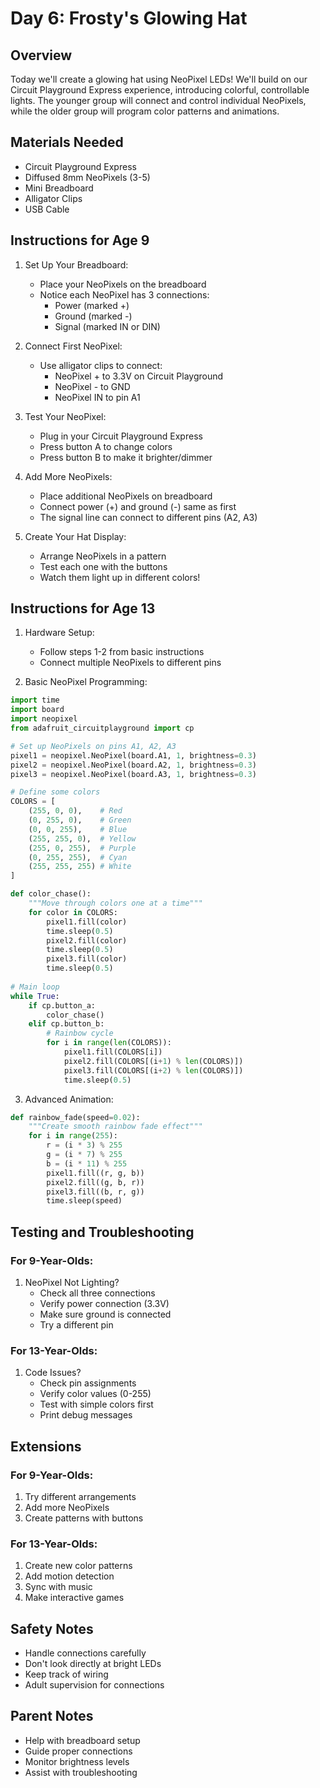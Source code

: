 # Day 6: Frosty's Glowing Hat

## Overview
Today we'll create a glowing hat using NeoPixel LEDs! We'll build on our Circuit Playground Express experience, introducing colorful, controllable lights. The younger group will connect and control individual NeoPixels, while the older group will program color patterns and animations.

## Materials Needed
- Circuit Playground Express
- Diffused 8mm NeoPixels (3-5)
- Mini Breadboard
- Alligator Clips
- USB Cable

## Instructions for Age 9

1. Set Up Your Breadboard:
   - Place your NeoPixels on the breadboard
   - Notice each NeoPixel has 3 connections:
     - Power (marked +)
     - Ground (marked -)
     - Signal (marked IN or DIN)

2. Connect First NeoPixel:
   - Use alligator clips to connect:
     - NeoPixel + to 3.3V on Circuit Playground
     - NeoPixel - to GND
     - NeoPixel IN to pin A1

3. Test Your NeoPixel:
   - Plug in your Circuit Playground Express
   - Press button A to change colors
   - Press button B to make it brighter/dimmer

4. Add More NeoPixels:
   - Place additional NeoPixels on breadboard
   - Connect power (+) and ground (-) same as first
   - The signal line can connect to different pins (A2, A3)

5. Create Your Hat Display:
   - Arrange NeoPixels in a pattern
   - Test each one with the buttons
   - Watch them light up in different colors!

## Instructions for Age 13

1. Hardware Setup:
   - Follow steps 1-2 from basic instructions
   - Connect multiple NeoPixels to different pins

2. Basic NeoPixel Programming:
```python
import time
import board
import neopixel
from adafruit_circuitplayground import cp

# Set up NeoPixels on pins A1, A2, A3
pixel1 = neopixel.NeoPixel(board.A1, 1, brightness=0.3)
pixel2 = neopixel.NeoPixel(board.A2, 1, brightness=0.3)
pixel3 = neopixel.NeoPixel(board.A3, 1, brightness=0.3)

# Define some colors
COLORS = [
    (255, 0, 0),    # Red
    (0, 255, 0),    # Green
    (0, 0, 255),    # Blue
    (255, 255, 0),  # Yellow
    (255, 0, 255),  # Purple
    (0, 255, 255),  # Cyan
    (255, 255, 255) # White
]

def color_chase():
    """Move through colors one at a time"""
    for color in COLORS:
        pixel1.fill(color)
        time.sleep(0.5)
        pixel2.fill(color)
        time.sleep(0.5)
        pixel3.fill(color)
        time.sleep(0.5)
        
# Main loop
while True:
    if cp.button_a:
        color_chase()
    elif cp.button_b:
        # Rainbow cycle
        for i in range(len(COLORS)):
            pixel1.fill(COLORS[i])
            pixel2.fill(COLORS[(i+1) % len(COLORS)])
            pixel3.fill(COLORS[(i+2) % len(COLORS)])
            time.sleep(0.5)
```

3. Advanced Animation:
```python
def rainbow_fade(speed=0.02):
    """Create smooth rainbow fade effect"""
    for i in range(255):
        r = (i * 3) % 255
        g = (i * 7) % 255
        b = (i * 11) % 255
        pixel1.fill((r, g, b))
        pixel2.fill((g, b, r))
        pixel3.fill((b, r, g))
        time.sleep(speed)
```

## Testing and Troubleshooting

### For 9-Year-Olds:
1. NeoPixel Not Lighting?
   - Check all three connections
   - Verify power connection (3.3V)
   - Make sure ground is connected
   - Try a different pin

### For 13-Year-Olds:
1. Code Issues?
   - Check pin assignments
   - Verify color values (0-255)
   - Test with simple colors first
   - Print debug messages

## Extensions

### For 9-Year-Olds:
1. Try different arrangements
2. Add more NeoPixels
3. Create patterns with buttons

### For 13-Year-Olds:
1. Create new color patterns
2. Add motion detection
3. Sync with music
4. Make interactive games

## Safety Notes
- Handle connections carefully
- Don't look directly at bright LEDs
- Keep track of wiring
- Adult supervision for connections

## Parent Notes
- Help with breadboard setup
- Guide proper connections
- Monitor brightness levels
- Assist with troubleshooting